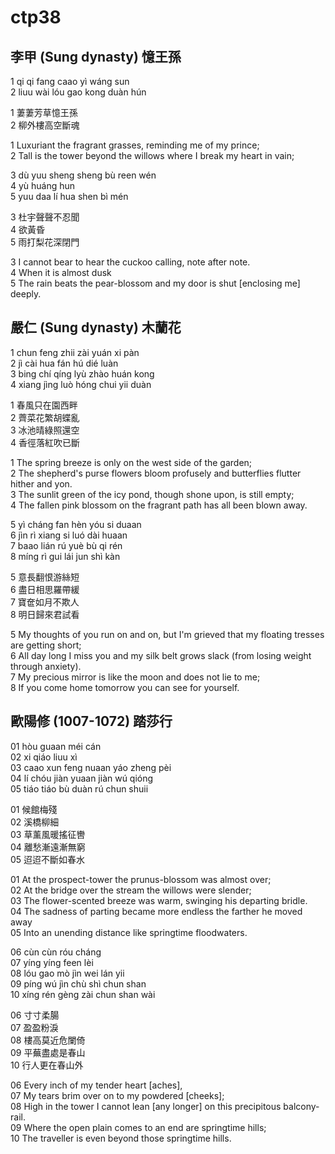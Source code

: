 # ctp38

## 李甲 (Sung dynasty) 憶王孫

1 qi qi fang caao yì wáng sun  
2 liuu wài lóu gao kong duàn hún

1 萋萋芳草憶王孫  
2 柳外樓高空斷魂

1 Luxuriant the fragrant grasses, reminding me of my prince;  
2 Tall is the tower beyond the willows where I break my heart in vain;

3 dù yuu sheng sheng bù reen wén  
4 yù huáng hun  
5 yuu daa lí hua shen bì mén  

3 杜宇聲聲不忍聞  
4 欲黃昏  
5 雨打梨花深閉門

3 I cannot bear to hear the cuckoo calling, note after note.  
4 When it is almost dusk  
5 The rain beats the pear-blossom and my door is shut [enclosing me] deeply.

## 嚴仁 (Sung dynasty) 木蘭花

1 chun feng zhii zài yuán xi pàn  
2 jì cài hua fán hú dié luàn  
3 bing chí qíng lyù zhào huán kong  
4 xiang jìng luò hóng chui yii duàn

1 春風只在園西畔  
2 薺菜花繁胡蝶亂  
3 冰池晴綠照還空  
4 香徑落紅吹已斷

1 The spring breeze is only on the west side of the garden;  
2 The shepherd's purse flowers bloom profusely and butterflies flutter hither and yon.  
3 The sunlit green of the icy pond, though shone upon, is still empty;  
4 The fallen pink blossom on the fragrant path has all been blown away.

5 yì cháng fan hèn yóu si duaan  
6 jìn rì xiang si luó dài huaan  
7 baao lián rú yuè bù qi rén  
8 míng rì gui lái jun shì kàn

5 意長翻恨游絲短  
6 盡日相思羅帶緩  
7 寶奩如月不欺人  
8 明日歸來君試看

5 My thoughts of you run on and on, but I'm grieved that my floating tresses are getting short;  
6 All day long I miss you and my silk belt grows slack (from losing weight through anxiety).  
7 My precious mirror is like the moon and does not lie to me;  
8 If you come home tomorrow you can see for yourself.

## 歐陽修 (1007-1072) 踏莎行

01 hòu guaan méi cán  
02 xi qiáo liuu xì  
03 caao xun feng nuaan yáo zheng pèi  
04 lí chóu jiàn yuaan jiàn wú qióng  
05 tiáo tiáo bù duàn rú chun shuii

01 候館梅殘  
02 溪橋柳細  
03 草薰風暖搖征轡  
04 離愁漸遠漸無窮  
05 迢迢不斷如春水  

01 At the prospect-tower the prunus-blossom was almost over;  
02 At the bridge over the stream the willows were slender;  
03 The flower-scented breeze was warm, swinging his departing bridle.  
04 The sadness of parting became more endless the farther he moved away  
05 Into an unending distance like springtime floodwaters.

06 cùn cùn róu cháng  
07 yíng yíng feen lèi  
08 lóu gao mò jìn wei lán yii  
09 píng wú jìn chù shì chun shan  
10 xíng rén gèng zài chun shan wài

06 寸寸柔腸  
07 盈盈粉淚  
08 樓高莫近危闌倚  
09 平蕪盡處是春山  
10 行人更在春山外

06 Every inch of my tender heart [aches],  
07 My tears brim over on to my powdered [cheeks];  
08 High in the tower I cannot lean [any longer] on this precipitous balcony-rail.  
09 Where the open plain comes to an end are springtime hills;  
10 The traveller is even beyond those springtime hills.
